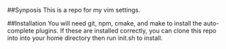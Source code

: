 ##Synposis
This is a repo for my vim settings.

##Installation
You will need git, npm, cmake, and make to install the auto-complete plugins. If these are installed correctly,
you can clone this repo into into your home directory then run init.sh to install. 
